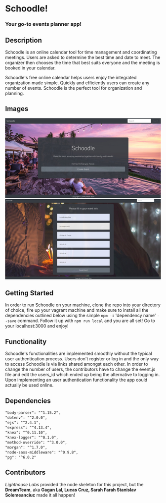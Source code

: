 # Schoodle!

### Your go-to events planner app!

## Description

Schoodle is an online calendar tool for time management and coordinating meetings. Users are asked to determine the best time and date to meet. The organizer then chooses the time that best suits everyone and the meeting is booked in your calendar.

Schoodle's free online calendar helps users enjoy the integrated organization made simple. Quickly and efficiently users can create any number of events. Schoodle is the perfect tool for organization and planning.

## Images

!["main"](https://github.com/PointCodeZero/Schoodle/blob/master/docs/main.jpg)
!["pick date"](https://github.com/PointCodeZero/Schoodle/blob/master/docs/pick_date.jpg)

## Getting Started

In order to run Schoodle on your machine, clone the repo into your directory of choice, fire up your vagrant machine and
make sure to install all the dependencies outlined below using the simple
`npm -i` 'dependency name' `--save` command.
Follow it up with `npm run local` and you are all set!
Go to your localhost:3000 and enjoy!

## Functionality

Schoodle's functionalities are implemented smoothly without the typical user authentication process. Users don't register or log in and the only way to access Schoodle is via links shared amongst each other. In order to change the number of users, the contributors have to change the event.js file and edit the users_id which ended up being the alternative to logging in.
Upon implementing an user authentication functionality the app could actually be used online.

## Dependencies

    "body-parser": "^1.15.2",
    "dotenv": "^2.0.0",
    "ejs": "^2.4.1",
    "express": "^4.13.4",
    "knex": "^0.11.10",
    "knex-logger": "^0.1.0",
    "method-override": "^3.0.0",
    "morgan": "^1.7.0",
    "node-sass-middleware": "^0.9.8",
    "pg": "^6.0.2"

## Contributors

_Lighthouse Labs_ provided the node skeleton for this project,
but the **DreamTeam**, aka
**Gagan Lal,
Lucas Cruz,
Sarah Farah
Stanislav Solemeanciuc**
made it all happen!
